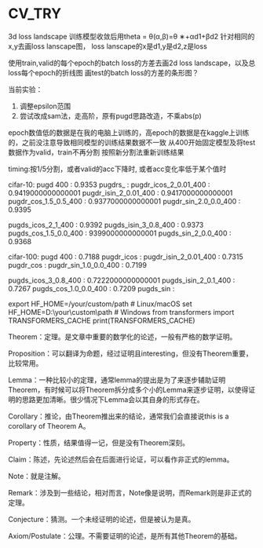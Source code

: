 # CV_TRY

3d loss landscape
训练模型收敛后用theta = θ(α,β)=θ ∗+αd1+βd2
针对相同的x,y去画loss lanscape图，
​loss lanscape的x是d1,y是d2,z是loss



使用train,valid的每个epoch的batch loss的方差去画2d loss landscape，以及总loss每个epoch的折线图
画test的batch loss的方差的条形图？



当前实验：
1. 调整epsilon范围
2. 尝试改成sam法，走高阶，原有pugd思路改造，不乘abs(p)

epoch数值低的数据是在我的电脑上训练的，高epoch的数据是在kaggle上训练的，之前没注意导致相同模型的训练结果数据不一致
从400开始固定模型及将test数据作为valid，train不再分割
按照新分割法重新训练结果

timing:按1/5分割，或者valid的acc下降时, 或者acc变化率低于某个值时

cifar-10:
pugd 400 : 0.9353
pugdrs_ : 
pugdr_icos_2_0.01_400 : 0.9419000000000001
pugdr_isin_2_0.01_400 : 0.9417000000000001
pugdr_cos_1.5_0.5_400 : 0.9377000000000001
pugdr_sin_2.0_0.0_400 : 0.9395

pugds_icos_2_1_400 : 0.9392
pugds_isin_3_0.8_400 : 0.9373
pugds_cos_1.5_0.0_400 : 9399000000000001
pugds_sin_2_0.0_400 : 0.9368

cifar-100:
pugd 400 : 0.7188
pugdr_icos : 
pugdr_isin_2_0.01_400 : 0.7315
pugdr_cos :
pugdr_sin_1.0_0.0_400 : 0.7199

pugds_icos_3_0.8_400 : 0.7222000000000001
pugds_isin_2_0.1_400 : 0.7267
pugds_cos_1.0_0.0_400 : 0.7209
pugds_sin :




export HF_HOME=/your/custom/path  # Linux/macOS 
set HF_HOME=D:\your\custom\path   # Windows 
from transformers import TRANSFORMERS_CACHE 
print(TRANSFORMERS_CACHE)


Theorem：定理。是文章中重要的数学化的论述，一般有严格的数学证明。

Proposition：可以翻译为命题，经过证明且interesting，但没有Theorem重要，比较常用。


Lemma：一种比较小的定理，通常lemma的提出是为了来逐步辅助证明Theorem，有时候可以将Theorem拆分成多个小的Lemma来逐步证明，以使得证明的思路更加清晰。很少情况下Lemma会以其自身的形式存在。

Corollary：推论，由Theorem推出来的结论，通常我们会直接说this is a corollary of Theorem A。

Property：性质，结果值得一记，但是没有Theorem深刻。

Claim：陈述，先论述然后会在后面进行论证，可以看作非正式的lemma。

Note：就是注解。

Remark：涉及到一些结论，相对而言，Note像是说明，而Remark则是非正式的定理。

Conjecture：猜测。一个未经证明的论述，但是被认为是真。

Axiom/Postulate：公理。不需要证明的论述，是所有其他Theorem的基础。